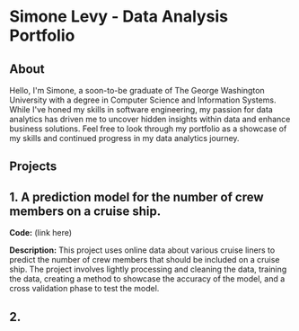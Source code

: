 # Simone Levy - Data Analysis Portfolio
## About

Hello, I'm Simone, a soon-to-be graduate of The George Washington University with a degree in Computer Science and Information Systems. While I've honed my skills in software engineering, 
my passion for data analytics has driven me to uncover hidden insights within data and enhance business solutions.
Feel free to look through my portfolio as a showcase of my skills and continued progress in my data analytics journey.

## Projects
## 1. A prediction model for the number of crew members on a cruise ship.

**Code:** (link here)


**Description:** This project uses online data about various cruise liners to predict the number of crew members that should
be included on a cruise ship. The project involves lightly processing and cleaning the data, training the data, creating a method
to showcase the accuracy of the model, and a cross validation phase to test the model.


## 2. 
